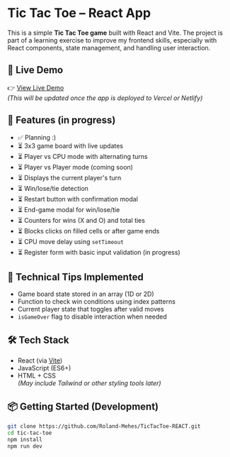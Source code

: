 # Tic Tac Toe – React App

This is a simple **Tic Tac Toe game** built with React and Vite. The project is part of a learning exercise to improve my frontend skills, especially with React components, state management, and handling user interaction.

## 🚀 Live Demo

👉 [View Live Demo]()  
_(This will be updated once the app is deployed to Vercel or Netlify)_

## 📌 Features (in progress)

- ✅ Planning :)
- ⏳ 3x3 game board with live updates
- ⏳ Player vs CPU mode with alternating turns
- ⏳ Player vs Player mode (coming soon)
- ⏳ Displays the current player's turn
- ⏳ Win/lose/tie detection
- ⏳ Restart button with confirmation modal
- ⏳ End-game modal for win/lose/tie
- ⏳ Counters for wins (X and O) and total ties
- ⏳ Blocks clicks on filled cells or after game ends
- ⏳ CPU move delay using `setTimeout`
- ⏳ Register form with basic input validation (in progress)

## 🧠 Technical Tips Implemented

- Game board state stored in an array (1D or 2D)
- Function to check win conditions using index patterns
- Current player state that toggles after valid moves
- `isGameOver` flag to disable interaction when needed

## 🛠 Tech Stack

- React (via [Vite](https://vitejs.dev/))
- JavaScript (ES6+)
- HTML + CSS  
  _(May include Tailwind or other styling tools later)_

## 📦 Getting Started (Development)

```bash
git clone https://github.com/Roland-Mehes/TicTacToe-REACT.git
cd tic-tac-toe
npm install
npm run dev
```

